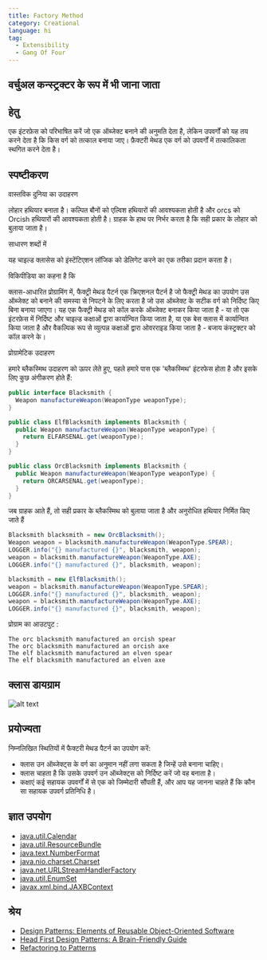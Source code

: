 ```yaml
---
title: Factory Method
category: Creational
language: hi
tag:
  - Extensibility 
  - Gang Of Four
---
```


## वर्चुअल कन्स्ट्रक्टर के रूप में भी जाना जाता

## हेतु

एक इंटरफ़ेस को परिभाषित करें जो एक ऑब्जेक्ट बनाने की अनुमति देता है, लेकिन उपवर्गों को यह तय करने देता है कि किस वर्ग को
तत्काल बनाया जाए।
फ़ैक्टरी मेथड एक वर्ग को उपवर्गों में तत्कालिकता स्थगित करने देता है।

## स्पष्टीकरण

वास्तविक दुनिया का उदाहरण

लोहार हथियार बनाता है। कल्पित बौनों को एल्विश हथियारों की आवश्यकता होती है और orcs को Orcish हथियारों की आवश्यकता होती
है।
ग्राहक के हाथ पर निर्भर करता है कि सही प्रकार के लोहार को बुलाया जाता है।

साधारण शब्दों में

यह चाइल्ड क्लासेस को इंस्टेंटिएशन लॉजिक को डेलिगेट करने का एक तरीका प्रदान करता है।

विकिपीडिया का कहना है कि

क्लास-आधारित प्रोग्रामिंग में, फैक्ट्री मेथड पैटर्न एक क्रिएशनल पैटर्न है जो फैक्ट्री मेथड का उपयोग उस ऑब्जेक्ट को बनाने
की समस्या से निपटने के लिए करता है जो उस ऑब्जेक्ट के सटीक वर्ग को निर्दिष्ट किए बिना बनाया जाएगा। यह एक फैक्ट्री मेथड को
कॉल करके ऑब्जेक्ट बनाकर किया जाता है - या तो एक इंटरफ़ेस में निर्दिष्ट और चाइल्ड कक्षाओं द्वारा कार्यान्वित किया जाता
है, या एक बेस क्लास में कार्यान्वित किया जाता है और वैकल्पिक रूप से व्युत्पन्न कक्षाओं द्वारा ओवरराइड किया जाता है -
बजाय कंस्ट्रक्टर को कॉल करने के।

प्रोग्रामेटिक उदाहरण

हमारे ब्लैकस्मिथ उदाहरण को ऊपर लेते हुए, पहले हमारे पास एक 'ब्लैकस्मिथ' इंटरफेस होता है और इसके लिए कुछ अंगीकरण होते
हैं:

```java
public interface Blacksmith {
  Weapon manufactureWeapon(WeaponType weaponType);
}

public class ElfBlacksmith implements Blacksmith {
  public Weapon manufactureWeapon(WeaponType weaponType) {
    return ELFARSENAL.get(weaponType);
  }
}

public class OrcBlacksmith implements Blacksmith {
  public Weapon manufactureWeapon(WeaponType weaponType) {
    return ORCARSENAL.get(weaponType);
  }
}
```

जब ग्राहक आते हैं, तो सही प्रकार के ब्लैकस्मिथ को बुलाया जाता है और अनुरोधित हथियार निर्मित किए जाते हैं

```java
Blacksmith blacksmith = new OrcBlacksmith();
Weapon weapon = blacksmith.manufactureWeapon(WeaponType.SPEAR);
LOGGER.info("{} manufactured {}", blacksmith, weapon);
weapon = blacksmith.manufactureWeapon(WeaponType.AXE);
LOGGER.info("{} manufactured {}", blacksmith, weapon);

blacksmith = new ElfBlacksmith();
weapon = blacksmith.manufactureWeapon(WeaponType.SPEAR);
LOGGER.info("{} manufactured {}", blacksmith, weapon);
weapon = blacksmith.manufactureWeapon(WeaponType.AXE);
LOGGER.info("{} manufactured {}", blacksmith, weapon);

``` 

प्रोग्राम का आउटपुट :

```text
The orc blacksmith manufactured an orcish spear
The orc blacksmith manufactured an orcish axe
The elf blacksmith manufactured an elven spear
The elf blacksmith manufactured an elven axe

```

## क्लास डायग्राम

![alt text](./etc/factory-method.urm.png "Factory Method pattern class diagram")

## प्रयोज्यता

निम्नलिखित स्थितियों में फैक्टरी मेथड पैटर्न का उपयोग करें:

* क्लास उन ऑब्जेक्ट्स के वर्ग का अनुमान नहीं लगा सकता है जिन्हें उसे बनाना चाहिए।
* क्लास चाहता है कि उसके उपवर्ग उन ऑब्जेक्ट्स को निर्दिष्ट करें जो वह बनाता है।
* कक्षाएं कई सहायक उपवर्गों में से एक को जिम्मेदारी सौंपती हैं, और आप यह जानना चाहते हैं कि कौन सा सहायक उपवर्ग
  प्रतिनिधि है।

## ज्ञात उपयोग

* [java.util.Calendar](http://docs.oracle.com/javase/8/docs/api/java/util/Calendar.html#getInstance--)
* [java.util.ResourceBundle](http://docs.oracle.com/javase/8/docs/api/java/util/ResourceBundle.html#getBundle-java.lang.String-)
* [java.text.NumberFormat](http://docs.oracle.com/javase/8/docs/api/java/text/NumberFormat.html#getInstance--)
* [java.nio.charset.Charset](http://docs.oracle.com/javase/8/docs/api/java/nio/charset/Charset.html#forName-java.lang.String-)
* [java.net.URLStreamHandlerFactory](http://docs.oracle.com/javase/8/docs/api/java/net/URLStreamHandlerFactory.html#createURLStreamHandler-java.lang.String-)
* [java.util.EnumSet](https://docs.oracle.com/javase/8/docs/api/java/util/EnumSet.html#of-E-)
* [javax.xml.bind.JAXBContext](https://docs.oracle.com/javase/8/docs/api/javax/xml/bind/JAXBContext.html#createMarshaller--)

## श्रेय

* [Design Patterns: Elements of Reusable Object-Oriented Software](https://www.amazon.com/gp/product/0201633612/ref=as_li_tl?ie=UTF8&camp=1789&creative=9325&creativeASIN=0201633612&linkCode=as2&tag=javadesignpat-20&linkId=675d49790ce11db99d90bde47f1aeb59)
* [Head First Design Patterns: A Brain-Friendly Guide](https://www.amazon.com/gp/product/0596007124/ref=as_li_tl?ie=UTF8&camp=1789&creative=9325&creativeASIN=0596007124&linkCode=as2&tag=javadesignpat-20&linkId=6b8b6eea86021af6c8e3cd3fc382cb5b)
* [Refactoring to Patterns](https://www.amazon.com/gp/product/0321213351/ref=as_li_tl?ie=UTF8&camp=1789&creative=9325&creativeASIN=0321213351&linkCode=as2&tag=javadesignpat-20&linkId=2a76fcb387234bc71b1c61150b3cc3a7)
